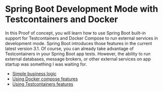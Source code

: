 # Spring Boot Development Mode with Testcontainers and Docker

In this Proof of concept, you will learn how to use Spring Boot built-in support for Testcontainers and Docker Compose to run external services in development mode.
Spring Boot introduces those features in the current latest version 3.1. Of course, you can already take advantage of Testcontainers in your Spring Boot app tests.
However, the ability to run external databases, message brokers, or other external services on app startup was something I was waiting for.

- [Simple business logic](./core/README.md)
- [Using Docker compose features](./docker-compose/README.md)
- [Using Testcontainers features](./testcontainers/README.md)
